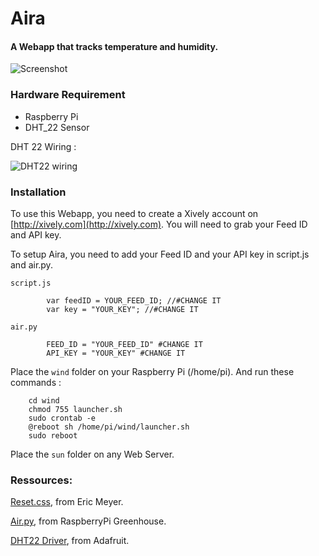 # Aira 
#### A Webapp that tracks temperature and humidity.

![Screenshot](http://i.imgur.com/4nnrstW.png?1)

### Hardware Requirement

- Raspberry Pi
- DHT_22 Sensor

DHT 22 Wiring :

![DHT22 wiring](http://i.imgur.com/OqtCOHk.gif)


### Installation


To use this Webapp, you need to create a Xively account on [http://xively.com](http://xively.com). You will need to grab your Feed ID and API key.

To setup Aira, you need to add your Feed ID and your API key in script.js and air.py.

`script.js`

			var feedID = YOUR_FEED_ID; //#CHANGE IT
			var key = "YOUR_KEY"; //#CHANGE IT


`air.py`

			FEED_ID = "YOUR_FEED_ID" #CHANGE IT
			API_KEY = "YOUR_KEY" #CHANGE IT

Place the `wind` folder on your Raspberry Pi (/home/pi). And run these commands :

		cd wind
		chmod 755 launcher.sh
		sudo crontab -e
		@reboot sh /home/pi/wind/launcher.sh
		sudo reboot

Place the `sun` folder on any Web Server.

### Ressources:

[Reset.css](http://meyerweb.com/eric/tools/css/reset/), from Eric Meyer.

[Air.py](https://greenpihouse.wordpress.com/2013/10/25/rspberry-pi-dht22-xively/), from RaspberryPi Greenhouse.

[DHT22 Driver](https://github.com/adafruit/Adafruit-Raspberry-Pi-Python-Code/tree/master/Adafruit_DHT_Driver), from Adafruit.



